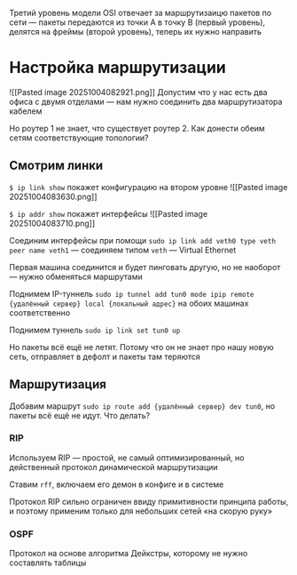 Третий уровень модели OSI отвечает за маршрутизаицю пакетов по сети — пакеты передаются из точки A в точку B (первый уровень), делятся на фреймы (второй уровень), теперь их нужно направить
# Настройка маршрутизации

![[Pasted image 20251004082921.png]]
Допустим что у нас есть два офиса с двумя отделами — нам нужно соединить два маршрутизатора кабелем

Но роутер 1 не знает, что существует роутер 2. Как донести обеим сетям соответствующие топологии?
## Смотрим линки

`$ ip link show` покажет конфигурацию на втором уровне
![[Pasted image 20251004083630.png]]

`$ ip addr show` покажет интерфейсы
![[Pasted image 20251004083710.png]]

Соединим интерфейсы при помощи `sudo ip link add veth0 type veth peer name veth1` — соединяем типом `veth` — Virtual Ethernet

Первая машина соединится и будет пинговать другую, но не наоборот — нужно обменяться маршрутами

Поднимем IP-туннель `sudo ip tunnel add tun0 mode ipip remote {удалённый сервер} local {локальный адрес}` на обоих машинах соответственно

Поднимем туннель `sudo ip link set tun0 up`

Но пакеты всё ещё не летят. Потому что он не знает про нашу новую сеть, отправляет в дефолт и пакеты там теряются
## Маршрутизация

Добавим маршрут `sudo ip route add {удалённый сервер} dev tun0`, но пакеты всё ещё не идут. Что делать?
### RIP

Используем RIP — простой, не самый оптимизированный, но действенный протокол динамической маршрутизации

Ставим `rff`, включаем его демон в конфиге и в системе

Протокол RIP сильно ограничен ввиду примитивности принципа работы, и поэтому применим только для небольших сетей «на скорую руку»
### OSPF

Протокол на основе алгоритма Дейкстры, которому не нужно составлять таблицы